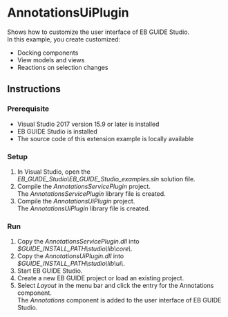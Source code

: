 
# AnnotationsUiPlugin

Shows how to customize the user interface of EB GUIDE Studio.\
In this example, you create customized: 
* Docking components
* View models and views
* Reactions on selection changes


## Instructions

### Prerequisite
* Visual Studio 2017 version 15.9 or later is installed
* EB GUIDE Studio is installed
* The source code of this extension example is locally available

### Setup
1. In Visual Studio, open the _EB\_GUIDE\_Studio\\EB\_GUIDE\_Studio\_examples.sln_ solution file.
2. Compile the _AnnotationsServicePlugin_ project.\
The _AnnotationsServicePlugin_ library file is created. 
3. Compile the _AnnotationsUiPlugin_ project.\
The _AnnotationsUiPlugin_ library file is created. 

### Run
1. Copy the _AnnotationsServicePlugin.dll_ into _$GUIDE_INSTALL_PATH\\studio\\lib\\core\\_.
2. Copy the _AnnotationsUiPlugin.dll_ into _$GUIDE_INSTALL_PATH\\studio\\lib\\ui\\_.
3. Start EB GUIDE Studio.
4. Create a new EB GUIDE project or load an existing project.
5. Select *Layout* in the menu bar and click the entry for the Annotations component.\
The _Annotations_ component is added to the user interface of EB GUIDE Studio.
